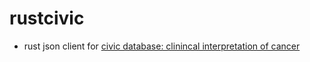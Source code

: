 # rustcivic

- rust json client for [civic database: clinincal interpretation of cancer](https://civicdb.org/)
